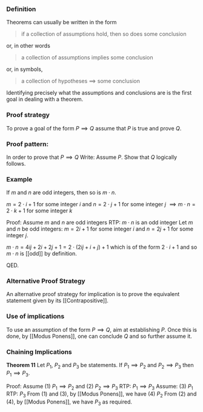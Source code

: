 ### Definition

Theorems can usually be written in the form
>if a collection of assumptions hold, then so does some conclusion

or, in other words

> a collection of assumptions implies some conclusion

or, in symbols,
> a collection of hypotheses $\implies$ some conclusion

Identifying precisely what the assumptions and conclusions are is the first goal in dealing with a theorem.

### Proof strategy
To prove a goal of the form
$P \implies Q$
assume that $P$ is true and prove $Q$.

### Proof pattern:
In order to prove that $P \implies Q$
Write: Assume $P$.
Show that $Q$ logically follows.

### Example

If $m$ and $n$ are odd integers, then so is $m \cdot n$.

$m = 2 \cdot i + 1$ for some integer $i$ and $n = 2 \cdot j + 1$ for some integer $j$ $\implies m \cdot n = 2 \cdot k + 1$ for some integer $k$

Proof:
Assume $m$ and $n$ are odd integers
RTP: $m \cdot n$ is an odd integer
Let $m$ and $n$ be odd integers: $m = 2i +1$ for some integer $i$ and $n = 2j + 1$ for some integer $j$.

$m \cdot n = 4ij + 2i + 2j + 1 = 2 \cdot(2ij + i + j) + 1$ which is of the form $2 \cdot i + 1$ and so $m \cdot n$ is [[odd]] by definition.

QED.

### Alternative Proof Strategy
An alternative proof strategy for implication is to prove the equivalent statement given by its [[Contrapositive]].

### Use of implications
To use an assumption of the form $P \implies Q$, aim at establishing $P$. Once this is done, by [[Modus Ponens]], one can conclude $Q$ and so further assume it.

### Chaining Implications
**Theorem 11** Let $P_1$, $P_2$ and $P_3$ be statements. If $P_1 \implies P_2$ and $P_2 \implies P_3$ then $P_1 \implies P_3$.

Proof:
Assume (1) $P_1 \implies P_2$ and (2) $P_2 \implies P_3$
RTP: $P_1 \implies P_3$
Assume: (3) $P_1$
RTP: $P_3$
From (1) and (3), by [[Modus Ponens]], we have (4) $P_2$
From (2) and (4), by [[Modus Ponens]], we have $P_3$ as required.